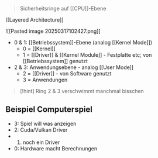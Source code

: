 > Sicherheitsringe auf [[CPU]]-Ebene

[[Layered Architecture]]

![[Pasted image 20250317102427.png]]

- 0 & 1: [[Betriebssystem]]-Ebene (analog [[Kernel Mode]])
	- 0 = [[Kernel]]
	- 1 = [[Driver]] & [[Kernel Module]] - Festplatte etc; von [[Betriebssystem]] genutzt
- 2 & 3: Anwendungsebene - analog [[User Mode]]
	- 2 = [[Driver]] - von Software genutzt 
	- 3 = Anwendungen

> [!hint] Ring 2 & 3 verschwimmt manchmal bisschen
## Beispiel Computerspiel
- 3: Spiel will was anzeigen
- 2: Cuda/Vulkan Driver
- 1. noch ein Driver
- 0: Hardware macht Berechnungen